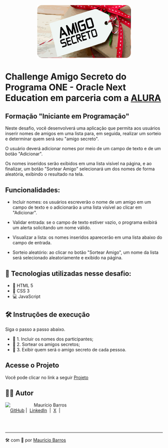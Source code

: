 <p align="center">
<img 
    src="./assets/CapaRedonda.png"
    width="300"
/>
</p>

# Challenge Amigo Secreto do Programa ONE - Oracle Next Education em parceria com a [ALURA](https://www.alura.com.br/)

## Formação "Iniciante em Programação"

Neste desafio, você desenvolverá uma aplicação que permita aos usuários inserir nomes de amigos em uma lista para, em seguida, realizar um sorteio e determinar quem será seu "amigo secreto".

O usuário deverá adicionar nomes por meio de um campo de texto e de um botão "Adicionar".

Os nomes inseridos serão exibidos em uma lista visível na página, e ao finalizar, um botão "Sortear Amigo" selecionará um dos nomes de forma aleatória, exibindo o resultado na tela.

## Funcionalidades:

- Incluir nomes: os usuários escreverão o nome de um amigo em um campo de texto e o adicionarão a uma lista visível ao clicar em "Adicionar".

- Validar entrada: se o campo de texto estiver vazio, o programa exibirá um alerta solicitando um nome válido.

- Visualizar a lista: os nomes inseridos aparecerão em uma lista abaixo do campo de entrada.

- Sorteio aleatório: ao clicar no botão "Sortear Amigo", um nome da lista será selecionado aleatoriamente e exibido na página.

## :abacus: Tecnologias utilizadas nesse desafio:

- :book: HTML 5
- :broom: CSS 3
- :computer: JavaScript

## 🛠️ Instruções de execução

Siga o passo a passo abaixo.

- 🤖 1. Incluir os nomes dos participantes;
- 🤖 2. Sortear os amigos secretos;
- 🤖 3. Exibir quem será o amigo secreto de cada pessoa.

## Acesse o Projeto

Você pode clicar no link a seguir [Projeto](one-alura-desafio-amigo-secreto-99rg.vercel.app)

## 👨‍💻 Autor

<p>
    <img 
      align=left 
      margin=10 
      width=80 
      src="https://avatars.githubusercontent.com/u/58704060?s=400&u=c58b05997dcd842e95dd0f5c45ab04c2054df583&v=4"
    />
    <p>&nbsp&nbsp&nbspMaurício Barros<br>
    &nbsp&nbsp&nbsp
    <a href="https://github.com/opusvix">
    GitHub</a>&nbsp;|&nbsp;
    <a href="https://www.linkedin.com/in/mauriciodasilvabarros/">LinkedIn</a>
    &nbsp;|&nbsp;
    <a href="https://x.com/opusvix">
    X</a>
&nbsp;|&nbsp;</p>
</p>
<br/><br/>
<p>

---

:hammer_and_wrench: com :sparkling_heart: por [Maurício Barros](https://github.com/opusvix)

